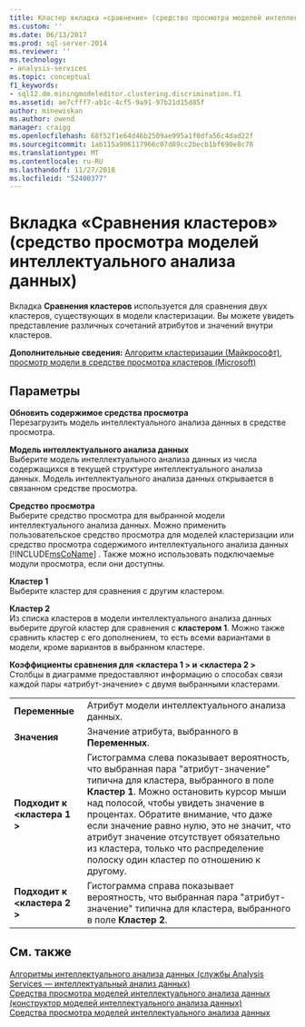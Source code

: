 ```yaml
---
title: Кластер вкладка «сравнение» (средство просмотра моделей интеллектуального анализа данных) | Документация Майкрософт
ms.custom: ''
ms.date: 06/13/2017
ms.prod: sql-server-2014
ms.reviewer: ''
ms.technology:
- analysis-services
ms.topic: conceptual
f1_keywords:
- sql12.dm.miningmodeleditor.clustering.discrimination.f1
ms.assetid: ae7cfff7-ab1c-4cf5-9a91-97b21d15d85f
author: minewiskan
ms.author: owend
manager: craigg
ms.openlocfilehash: 68f52f1e64d46b2509ae995a1f0dfa56c4dad22f
ms.sourcegitcommit: 1ab115a906117966c07d89cc2becb1bf690e8c78
ms.translationtype: MT
ms.contentlocale: ru-RU
ms.lasthandoff: 11/27/2018
ms.locfileid: "52400377"
---
```

# <a name="cluster-discrimination-tab-mining-model-viewer"></a>Вкладка «Сравнения кластеров» (средство просмотра моделей интеллектуального анализа данных)
  Вкладка **Сравнения кластеров** используется для сравнения двух кластеров, существующих в модели кластеризации. Вы можете увидеть представление различных сочетаний атрибутов и значений внутри кластеров.  
  
 **Дополнительные сведения:** [Алгоритм кластеризации (Майкрософт)](data-mining/microsoft-clustering-algorithm.md), [просмотр модели в средстве просмотра кластеров (Microsoft)](data-mining/browse-a-model-using-the-microsoft-cluster-viewer.md)  
  
## <a name="options"></a>Параметры  
 **Обновить содержимое средства просмотра**  
 Перезагрузить модель интеллектуального анализа данных в средстве просмотра.  
  
 **Модель интеллектуального анализа данных**  
 Выберите модель интеллектуального анализа данных из числа содержащихся в текущей структуре интеллектуального анализа данных. Модель интеллектуального анализа данных открывается в связанном средстве просмотра.  
  
 **Средство просмотра**  
 Выберите средство просмотра для выбранной модели интеллектуального анализа данных. Можно применить пользовательское средство просмотра для моделей кластеризации или средство просмотра содержимого интеллектуального анализа данных [!INCLUDE[msCoName](../includes/msconame-md.md)] . Также можно использовать подключаемые модули просмотра, если они доступны.  
  
 **Кластер 1**  
 Выберите кластер для сравнения с другим кластером.  
  
 **Кластер 2**  
 Из списка кластеров в модели интеллектуального анализа данных выберите другой кластер для сравнения с **кластером 1**. Можно также сравнить кластер с его дополнением, то есть всеми вариантами в модели, кроме вариантов в выбранном кластере.  
  
 **Коэффициенты сравнения для \<кластера 1 > и \<кластера 2 >**  
 Столбцы в диаграмме предоставляют информацию о способах связи каждой пары «атрибут-значение» с двумя выбранными кластерами.  
  
|||  
|-|-|  
|**Переменные**|Атрибут модели интеллектуального анализа данных.|  
|**Значения**|Значение атрибута, выбранного в **Переменных**.|  
|**Подходит к \<кластера 1 >**|Гистограмма слева показывает вероятность, что выбранная пара "атрибут-значение" типична для кластера, выбранного в поле **Кластер 1**. Можно остановить курсор мыши над полосой, чтобы увидеть значение в процентах. Обратите внимание, что даже если значение равно нулю, это не значит, что атрибут значение отсутствует обязательно из кластера, только что распределение полоску один кластер по отношению к другому.|  
|**Подходит к \<кластера 2 >**|Гистограмма справа показывает вероятность, что выбранная пара "атрибут-значение" типична для кластера, выбранного в поле **Кластер 2**.|  
  
## <a name="see-also"></a>См. также  
 [Алгоритмы интеллектуального анализа данных (службы Analysis Services — интеллектуальный анализ данных)](data-mining/data-mining-algorithms-analysis-services-data-mining.md)   
 [Средства просмотра моделей интеллектуального анализа данных (конструктор моделей интеллектуального анализа данных)](mining-model-viewers-data-mining-model-designer.md)   
 [Средства просмотра моделей интеллектуального анализа данных](data-mining/data-mining-model-viewers.md)  
  
  
